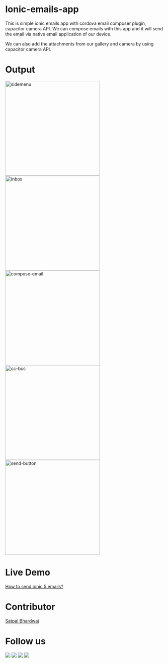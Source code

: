 # Ionic-emails-app
This is simple ionic emails app with cordova email composer plugin, capacitor camera API. We can compose emails with this app and it will send the email via native email application of our device. 

We can also add the attachments from our gallery and camera by using capacitor camera API.

# Output
<img src="image1.jpeg" alt="sidemenu" width="300"/>
<img src="image2.jpeg" alt="inbox" width="300"/>
<img src="image3.jpeg" alt="compose-email" width="300"/>
<img src="image4.jpeg" alt="cc-bcc" width="300"/>
<img src="image5.jpeg" alt="send-button" width="300"/>

# Live Demo
[How to send ionic 5 emails?](https://sbsharma.com/compose-ionic-emails)

# Contributor
[Satpal Bhardwaj](https://sbsharma.com/ionic/)

# Follow us
<a target="_blank" href="https://www.facebook.com/Sbsharma-2798360506847821"><img src="https://img.shields.io/badge/Facebook-1877F2?style=for-the-badge&logo=facebook&logoColor=white"></a>
<a target="_blank" href="https://twitter.com/Ss101Bhardwaj"><img src="https://img.shields.io/badge/Twitter-1DA1F2?style=for-the-badge&logo=twitter&logoColor=white"></a>
<a target="_blank" href="https://www.linkedin.com/in/satpal-bhardwaj-5a76b4134"><img src="https://img.shields.io/badge/LinkedIn-0077B5?style=for-the-badge&logo=linkedin&logoColor=white"></a>
<a target="_blank" href="https://codepen.io/sb_sharma"><img src="https://img.shields.io/badge/Codepen-000000?style=for-the-badge&logo=codepen&logoColor=white"></a>
